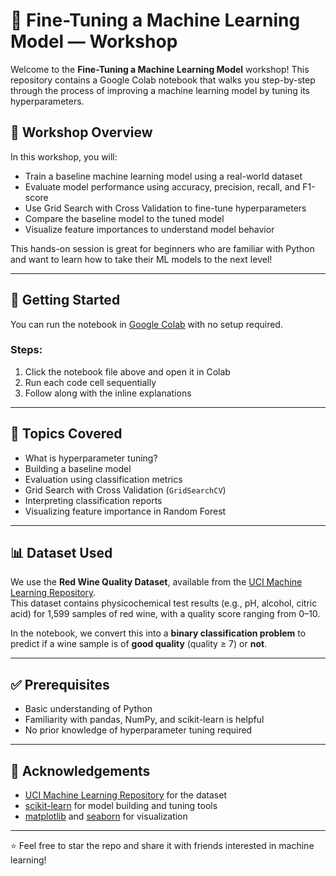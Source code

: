 # 🍷 Fine-Tuning a Machine Learning Model — Workshop

Welcome to the **Fine-Tuning a Machine Learning Model** workshop! This repository contains a Google Colab notebook that walks you step-by-step through the process of improving a machine learning model by tuning its hyperparameters.

## 📘 Workshop Overview

In this workshop, you will:
- Train a baseline machine learning model using a real-world dataset
- Evaluate model performance using accuracy, precision, recall, and F1-score
- Use Grid Search with Cross Validation to fine-tune hyperparameters
- Compare the baseline model to the tuned model
- Visualize feature importances to understand model behavior

This hands-on session is great for beginners who are familiar with Python and want to learn how to take their ML models to the next level!

---

## 🚀 Getting Started

You can run the notebook in [Google Colab](https://colab.research.google.com/) with no setup required.

### Steps:
1. Click the notebook file above and open it in Colab
2. Run each code cell sequentially
3. Follow along with the inline explanations

---

## 🧠 Topics Covered

- What is hyperparameter tuning?
- Building a baseline model
- Evaluation using classification metrics
- Grid Search with Cross Validation (`GridSearchCV`)
- Interpreting classification reports
- Visualizing feature importance in Random Forest

---

## 📊 Dataset Used

We use the **Red Wine Quality Dataset**, available from the [UCI Machine Learning Repository](https://archive.ics.uci.edu/ml/datasets/wine+quality).  
This dataset contains physicochemical test results (e.g., pH, alcohol, citric acid) for 1,599 samples of red wine, with a quality score ranging from 0–10.

In the notebook, we convert this into a **binary classification problem** to predict if a wine sample is of **good quality** (quality ≥ 7) or **not**.

---

## ✅ Prerequisites

- Basic understanding of Python
- Familiarity with pandas, NumPy, and scikit-learn is helpful
- No prior knowledge of hyperparameter tuning required

---

## 🙌 Acknowledgements

- [UCI Machine Learning Repository](https://archive.ics.uci.edu/ml/datasets/wine+quality) for the dataset
- [scikit-learn](https://scikit-learn.org/stable/) for model building and tuning tools
- [matplotlib](https://matplotlib.org/) and [seaborn](https://seaborn.pydata.org/) for visualization

---

⭐️ Feel free to star the repo and share it with friends interested in machine learning!
